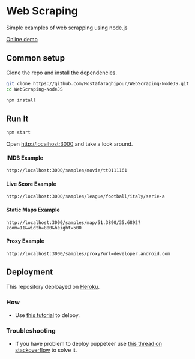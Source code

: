 # Web Scraping

Simple examples of web scrapping using node.js

[Online demo](https://webscraping-nodejs.herokuapp.com/)

## Common setup

Clone the repo and install the dependencies.

```bash
git clone https://github.com/MostafaTaghipour/WebScraping-NodeJS.git
cd WebScraping-NodeJS
```

```bash
npm install
```

## Run It

```bash
npm start
```

Open [http://localhost:3000](http://localhost:3000) and take a look around.

#### IMDB Example

`http://localhost:3000/samples/movie/tt0111161`

#### Live Score Example

`http://localhost:3000/samples/league/football/italy/serie-a`

#### Static Maps Example

`http://localhost:3000/samples/map/51.3890/35.6892?zoom=11&width=800&height=500`

#### Proxy Example

`http://localhost:3000/samples/proxy?url=developer.android.com`

## Deployment

This repository deploayed on [Heroku](https://webscraping-nodejs.herokuapp.com/).

### How

- Use [this tutorial](https://www.freecodecamp.org/news/how-to-deploy-a-nodejs-app-to-heroku-from-github-without-installing-heroku-on-your-machine-433bec770efe/) to delpoy.

### Troubleshooting

- If you have problem to deploy puppeteer use [this thread on stackoverflow](https://stackoverflow.com/a/67596057) to solve it.
